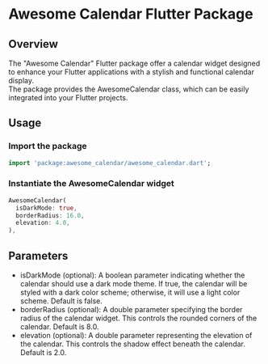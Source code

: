 # Awesome Calendar Flutter Package

## Overview
The "Awesome Calendar" Flutter package offer a calendar widget designed to enhance your Flutter applications with a stylish and functional calendar display. </br>
The package provides the AwesomeCalendar class, which can be easily integrated into your Flutter projects.

## Usage
### Import the package

```dart
import 'package:awesome_calendar/awesome_calendar.dart';
```

### Instantiate the AwesomeCalendar widget

```dart
AwesomeCalendar(
  isDarkMode: true,
  borderRadius: 16.0,
  elevation: 4.0,
),
```

## Parameters

- isDarkMode (optional): A boolean parameter indicating whether the calendar should use a dark mode theme. If true, the calendar will be styled with a dark color scheme; otherwise, it will use a light color scheme. Default is false.
- borderRadius (optional): A double parameter specifying the border radius of the calendar widget. This controls the rounded corners of the calendar. Default is 8.0.
- elevation (optional): A double parameter representing the elevation of the calendar. This controls the shadow effect beneath the calendar. Default is 2.0.

